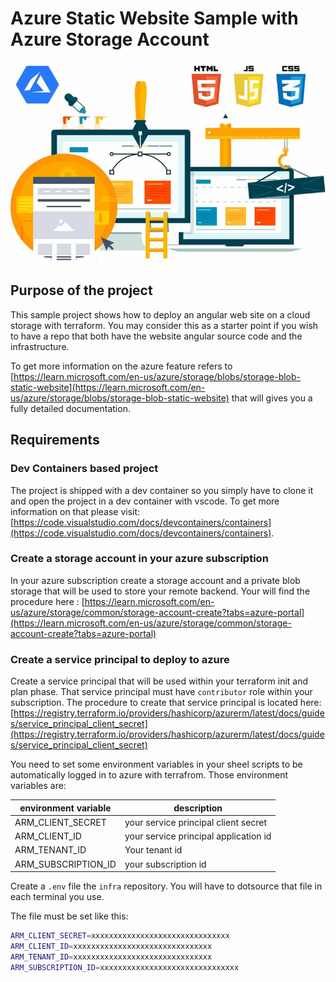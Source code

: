 # Azure Static Website Sample with Azure Storage Account

![azure](./doc/assets/azure-storage-website.jpeg)

## Purpose of the project

This sample project shows how to deploy an angular web site on a cloud storage with terraform. You may consider this as a starter point if you wish to have a repo that both have the website angular source code and the infrastructure.

To get more information on the azure feature refers to [https://learn.microsoft.com/en-us/azure/storage/blobs/storage-blob-static-website](https://learn.microsoft.com/en-us/azure/storage/blobs/storage-blob-static-website) that will gives you a fully detailed documentation.

## Requirements

### Dev Containers based project

The project is shipped with a dev container so you simply have to clone it and open the project in a dev container with vscode. To get more information on that please visit: [https://code.visualstudio.com/docs/devcontainers/containers](https://code.visualstudio.com/docs/devcontainers/containers).

### Create a storage account in your azure subscription

In your azure subscription create a storage account and a private blob storage that will be used to store your remote backend. Your will find the procedure here : [https://learn.microsoft.com/en-us/azure/storage/common/storage-account-create?tabs=azure-portal](https://learn.microsoft.com/en-us/azure/storage/common/storage-account-create?tabs=azure-portal)

### Create a service principal to deploy to azure

Create a service principal that will be used within your terraform init and plan phase. That service principal must have `contributor` role within your subscription.
The procedure to create that service principal is located here: [https://registry.terraform.io/providers/hashicorp/azurerm/latest/docs/guides/service_principal_client_secret](https://registry.terraform.io/providers/hashicorp/azurerm/latest/docs/guides/service_principal_client_secret)

You need to set some environment variables in your sheel scripts to be automatically logged in to azure with terrafrom. Those environment variables are:

| environment variable | description                           |
| -------------------- | ------------------------------------- |
| ARM_CLIENT_SECRET    | your service principal client secret  |
| ARM_CLIENT_ID        | your service principal application id |
| ARM_TENANT_ID        | Your tenant id                        |
| ARM_SUBSCRIPTION_ID  | your subscription id                  |

Create a `.env` file the `infra` repository. You will have to dotsource that file in each terminal you use.

The file must be set like this:

```bash
ARM_CLIENT_SECRET=xxxxxxxxxxxxxxxxxxxxxxxxxxxxxxx
ARM_CLIENT_ID=xxxxxxxxxxxxxxxxxxxxxxxxxxxxxxx
ARM_TENANT_ID=xxxxxxxxxxxxxxxxxxxxxxxxxxxxxxx
ARM_SUBSCRIPTION_ID=xxxxxxxxxxxxxxxxxxxxxxxxxxxxxxx
```
